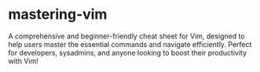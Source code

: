 # mastering-vim
A comprehensive and beginner-friendly cheat sheet for Vim, designed to help users master the essential commands and navigate efficiently. Perfect for developers, sysadmins, and anyone looking to boost their productivity with Vim!
